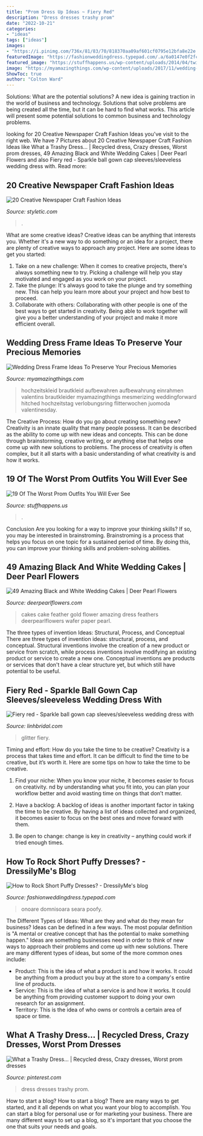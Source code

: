 ```yaml
---
title: "Prom Dress Up Ideas ~ Fiery Red"
description: "Dress dresses trashy prom"
date: "2022-10-21"
categories:
- "ideas"
tags: ["ideas"]
images:
- "https://i.pinimg.com/736x/81/83/70/818370aa09af601cf0795e12bfa8e22e.jpg"
featuredImage: "https://fashionweddingdress.typepad.com/.a/6a0147e0f2fc76970b016768f0a2fe970b-600wi"
featured_image: "https://stuffhappens.us/wp-content/uploads/2014/04/twilight-prom-dress-or-how-fashion-goes-terribly-wrong.jpg"
image: "https://myamazingthings.com/wp-content/uploads/2017/11/wedding-dress-display-4-.jpg"
ShowToc: true
author: "Colton Ward"
---
```



Solutions: What are the potential solutions?
A new idea is gaining traction in the world of business and technology. Solutions that solve problems are being created all the time, but it can be hard to find what works. This article will present some potential solutions to common business and technology problems.

	

		
looking for 20 Creative Newspaper Craft Fashion Ideas you've visit to the right web. We have 7 Pictures about 20 Creative Newspaper Craft Fashion Ideas like What a Trashy Dress... | Recycled dress, Crazy dresses, Worst prom dresses, 49 Amazing Black and White Wedding Cakes | Deer Pearl Flowers and also Fiery red - Sparkle ball gown cap sleeves/sleeveless wedding dress with. Read more:
		
    
## 20 Creative Newspaper Craft Fashion Ideas

<img loading=lazy src="https://styletic.com/wp-content/uploads/2014/10/newspaper-craft-fashion-ideas/14-creative-newspaper-craft-fashion-ideas.jpg" onerror="this.onerror=null;this.src='https://tse2.mm.bing.net/th?id=OIP.LGUML7UIRXT0iilHjTsgxQHaLH&amp;pid=15.1';" alt="20 Creative Newspaper Craft Fashion Ideas">

_Source: styletic.com_

>. 

	

What are some creative ideas?
Creative ideas can be anything that interests you. Whether it's a new way to do something or an idea for a project, there are plenty of creative ways to approach any project. Here are some ideas to get you started: 
1. Take on a new challenge: When it comes to creative projects, there's always something new to try. Picking a challenge will help you stay motivated and engaged as you work on your project. 
2. Take the plunge: It's always good to take the plunge and try something new. This can help you learn more about your project and how best to proceed. 
3. Collaborate with others: Collaborating with other people is one of the best ways to get started in creativity. Being able to work together will give you a better understanding of your project and make it more efficient overall.

    
## Wedding Dress Frame Ideas To Preserve Your Precious Memories

<img loading=lazy src="https://myamazingthings.com/wp-content/uploads/2017/11/wedding-dress-display-4-.jpg" onerror="this.onerror=null;this.src='https://tse1.mm.bing.net/th?id=OIP.20xP-N5b8NYLh1i54GsH_gHaK2&amp;pid=15.1';" alt="Wedding Dress Frame Ideas To Preserve Your Precious Memories">

_Source: myamazingthings.com_

>hochzeitskleid brautkleid aufbewahren aufbewahrung einrahmen valentins brautkleider myamazingthings mesmerizing weddingforward hitched hochzeitstag verlobungsring flitterwochen juomoda valentinesday. 

	

The Creative Process: How do you go about creating something new?
Creativity is an innate quality that many people possess. It can be described as the ability to come up with new ideas and concepts. This can be done through brainstorming, creative writing, or anything else that helps one come up with new solutions to problems. The process of creativity is often complex, but it all starts with a basic understanding of what creativity is and how it works.

    
## 19 Of The Worst Prom Outfits You Will Ever See

<img loading=lazy src="https://stuffhappens.us/wp-content/uploads/2014/04/twilight-prom-dress-or-how-fashion-goes-terribly-wrong.jpg" onerror="this.onerror=null;this.src='https://tse1.mm.bing.net/th?id=OIP.Tl3UNetX_U0ihYGsAhmZSAHaFR&amp;pid=15.1';" alt="19 Of The Worst Prom Outfits You Will Ever See">

_Source: stuffhappens.us_

>. 

	

Conclusion
Are you looking for a way to improve your thinking skills? If so, you may be interested in brainstroming. Brainstroming is a process that helps you focus on one topic for a sustained period of time. By doing this, you can improve your thinking skills and problem-solving abilities.

    
## 49 Amazing Black And White Wedding Cakes | Deer Pearl Flowers

<img loading=lazy src="http://www.deerpearlflowers.com/wp-content/uploads/2015/05/cute-white-and-black-feather-wedding-dress-with-gold-flower.jpg" onerror="this.onerror=null;this.src='https://tse2.mm.bing.net/th?id=OIP.82pT-otQuCpn_rB8iyAzYAHaLH&amp;pid=15.1';" alt="49 Amazing Black and White Wedding Cakes | Deer Pearl Flowers">

_Source: deerpearlflowers.com_

>cakes cake feather gold flower amazing dress feathers deerpearlflowers wafer paper pearl. 

	

The three types of invention Ideas: Structural, Process, and Conceptual
There are three types of invention ideas: structural, process, and conceptual. Structural inventions involve the creation of a new product or service from scratch, while process inventions involve modifying an existing product or service to create a new one. Conceptual inventions are products or services that don't have a clear structure yet, but which still have potential to be useful.

    
## Fiery Red - Sparkle Ball Gown Cap Sleeves/sleeveless Wedding Dress With

<img loading=lazy src="https://www.linhbridal.com/uploads/1/2/7/3/127337796/s187230536186048244_p733_i79_w1365.jpeg?width=640" onerror="this.onerror=null;this.src='https://tse1.mm.bing.net/th?id=OIP.TWzIc-sH21buuLefJNeYrQHaLH&amp;pid=15.1';" alt="Fiery red - Sparkle ball gown cap sleeves/sleeveless wedding dress with">

_Source: linhbridal.com_

>glitter fiery. 

	

Timing and effort: How do you take the time to be creative?
Creativity is a process that takes time and effort. It can be difficult to find the time to be creative, but it’s worth it. Here are some tips on how to take the time to be creative.
1. Find your niche: When you know your niche, it becomes easier to focus on creativity. nd by understanding what you fit into, you can plan your workflow better and avoid wasting time on things that don’t matter.

2. Have a backlog: A backlog of ideas is another important factor in taking the time to be creative. By having a list of ideas collected and organized, it becomes easier to focus on the best ones and move forward with them.

3. Be open to change: change is key in creativity – anything could work if tried enough times.

    
## How To Rock Short Puffy Dresses? - DressilyMe&#039;s Blog

<img loading=lazy src="https://fashionweddingdress.typepad.com/.a/6a0147e0f2fc76970b016768f0a2fe970b-600wi" onerror="this.onerror=null;this.src='https://tse4.mm.bing.net/th?id=OIP.vBzA9w92QTk58vckwUr28AHaKU&amp;pid=15.1';" alt="How to Rock Short Puffy Dresses? - DressilyMe&#039;s blog">

_Source: fashionweddingdress.typepad.com_

>onoare domnisoara seara poofy. 

	

The Different Types of Ideas: What are they and what do they mean for business?
Ideas can be defined in a few ways. The most popular definition is "A mental or creative concept that has the potential to make something happen." Ideas are something businesses need in order to think of new ways to approach their problems and come up with new solutions. 
There are many different types of ideas, but some of the more common ones include: 
- Product: This is the idea of what a product is and how it works. It could be anything from a product you buy at the store to a company's entire line of products. 
- Service: This is the idea of what a service is and how it works. It could be anything from providing customer support to doing your own research for an assignment. 
- Territory: This is the idea of who owns or controls a certain area of space or time.

    
## What A Trashy Dress... | Recycled Dress, Crazy Dresses, Worst Prom Dresses

<img loading=lazy src="https://i.pinimg.com/736x/81/83/70/818370aa09af601cf0795e12bfa8e22e.jpg" onerror="this.onerror=null;this.src='https://tse3.mm.bing.net/th?id=OIP.LqehzNDUWEUxy-wbwx4peQAAAA&amp;pid=15.1';" alt="What a Trashy Dress... | Recycled dress, Crazy dresses, Worst prom dresses">

_Source: pinterest.com_

>dress dresses trashy prom. 

	

How to start a blog?
How to start a blog? There are many ways to get started, and it all depends on what you want your blog to accomplish. You can start a blog for personal use or for marketing your business. There are many different ways to set up a blog, so it's important that you choose the one that suits your needs and goals.

